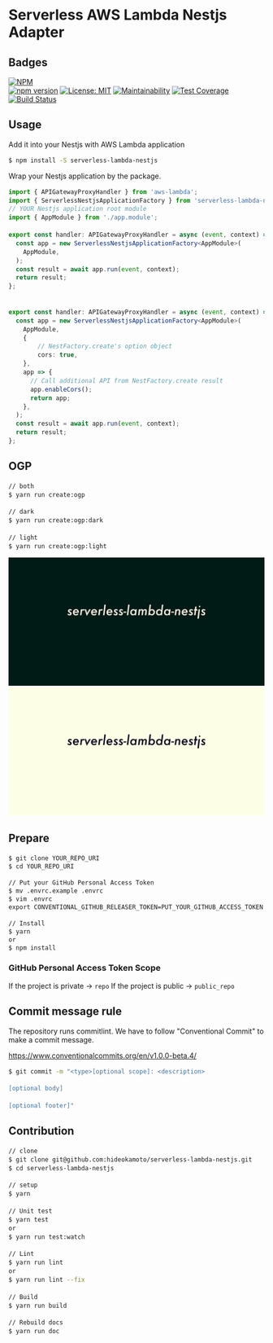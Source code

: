 # Serverless AWS Lambda Nestjs Adapter

## Badges

[![NPM](https://nodei.co/npm/serverless-lambda-nestjs.png?downloads=true&downloadRank=true&stars=true)](https://nodei.co/npm/serverless-lambda-nestjs/)  
[![npm version](https://badge.fury.io/js/serverless-lambda-nestjs.svg)](https://badge.fury.io/js/serverless-lambda-nestjs)
[![License: MIT](https://img.shields.io/badge/License-MIT-yellow.svg)](https://opensource.org/licenses/MIT)
[![Maintainability](https://api.codeclimate.com/v1/badges/c17851759423ce151b9e/maintainability)](https://codeclimate.com/github/hideokamoto/serverless-lambda-nestjs/maintainability)
[![Test Coverage](https://api.codeclimate.com/v1/badges/c17851759423ce151b9e/test_coverage)](https://codeclimate.com/github/hideokamoto/serverless-lambda-nestjs/test_coverage)
[![Build Status](https://travis-ci.org/hideokamoto/serverless-lambda-nestjs.svg?branch=master)](https://travis-ci.org/hideokamoto/serverless-lambda-nestjs)

## Usage

Add it into your Nestjs with AWS Lambda application

```bash
$ npm install -S serverless-lambda-nestjs
```

Wrap your Nestjs application by the package.

```typescript
import { APIGatewayProxyHandler } from 'aws-lambda';
import { ServerlessNestjsApplicationFactory } from 'serverless-lambda-nestjs';
// YOUR Nestjs application root module
import { AppModule } from './app.module';

export const handler: APIGatewayProxyHandler = async (event, context) => {
  const app = new ServerlessNestjsApplicationFactory<AppModule>(
    AppModule,
  );
  const result = await app.run(event, context);
  return result;
};


export const handler: APIGatewayProxyHandler = async (event, context) => {
  const app = new ServerlessNestjsApplicationFactory<AppModule>(
    AppModule,
    {
        // NestFactory.create's option object
        cors: true,
    },
    app => {
      // Call additional API from NestFactory.create result
      app.enableCors();
      return app;
    },
  );
  const result = await app.run(event, context);
  return result;
};
```


## OGP

```bash
// both
$ yarn run create:ogp

// dark
$ yarn run create:ogp:dark

// light
$ yarn run create:ogp:light
```
![image](./ogp_dark.png)  
![image](./ogp_light.png)

## Prepare

```
$ git clone YOUR_REPO_URI
$ cd YOUR_REPO_URI

// Put your GitHub Personal Access Token
$ mv .envrc.example .envrc
$ vim .envrc
export CONVENTIONAL_GITHUB_RELEASER_TOKEN=PUT_YOUR_GITHUB_ACCESS_TOKEN

// Install
$ yarn
or
$ npm install
```

### GitHub Personal Access Token Scope

If the project is private -> `repo`
If the project is public -> `public_repo`

## Commit message rule

The repository runs commitlint.
We have to follow "Conventional Commit" to make a commit message.

https://www.conventionalcommits.org/en/v1.0.0-beta.4/

```bash
$ git commit -m "<type>[optional scope]: <description>

[optional body]

[optional footer]"
```

## Contribution

```bash
// clone
$ git clone git@github.com:hideokamoto/serverless-lambda-nestjs.git
$ cd serverless-lambda-nestjs

// setup
$ yarn

// Unit test
$ yarn test
or
$ yarn run test:watch

// Lint
$ yarn run lint
or
$ yarn run lint --fix

// Build
$ yarn run build

// Rebuild docs
$ yarn run doc
```